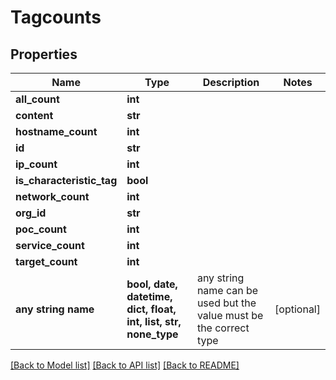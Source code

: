 # Tagcounts


## Properties
Name | Type | Description | Notes
------------ | ------------- | ------------- | -------------
**all_count** | **int** |  | 
**content** | **str** |  | 
**hostname_count** | **int** |  | 
**id** | **str** |  | 
**ip_count** | **int** |  | 
**is_characteristic_tag** | **bool** |  | 
**network_count** | **int** |  | 
**org_id** | **str** |  | 
**poc_count** | **int** |  | 
**service_count** | **int** |  | 
**target_count** | **int** |  | 
**any string name** | **bool, date, datetime, dict, float, int, list, str, none_type** | any string name can be used but the value must be the correct type | [optional]

[[Back to Model list]](../README.md#documentation-for-models) [[Back to API list]](../README.md#documentation-for-api-endpoints) [[Back to README]](../README.md)


